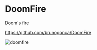 # DoomFire
Doom's fire

https://github.com/brunogonca/DoomFire

![doomfire](https://user-images.githubusercontent.com/86898405/163070602-d398f929-6248-48f9-8fbe-6f78333106fa.gif)
